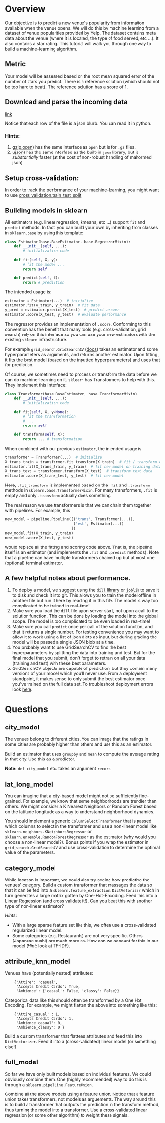 # Overview

Our objective is to predict a new venue's popularity from information available
when the venue opens.  We will do this by machine learning from a dataset of
venue popularities provided by Yelp.  The dataset contains meta data about the
venue (where it is located, the type of food served, etc ...).  It also
contains a star rating.  This tutorial will walk you through one way to build a
machine-learning algorithm.

## Metric

Your model will be assessed based on the root mean squared error of the number
of stars you predict.  There is a reference solution (which should not be too
hard to beat).  The reference solution has a score of 1.

## Download and parse the incoming data

[link](http://thedataincubator.s3.amazonaws.com/coursedata/mldata/yelp_train_academic_dataset_business.json.gz)

Notice that each row of the file is a json blurb.  You can read it in python.

### Hints:
1. [gzip.open](https://docs.python.org/2/library/gzip.html)) has the same
   interface as `open` but is for `.gz` files.
2. [ujson](http://docs.micropython.org/en/latest/library/ujson.html)) has the
   same interfase as the built-in `json` library, but is *substantially* faster
   (at the cost of non-robust handling of malformed json)

## Setup cross-validation:
In order to track the performance of your machine-learning, you might want to
use
[cross_validation.train_test_split](http://scikit-learn.org/stable/modules/generated/sklearn.cross_validation.train_test_split.html).

## Building models in sklearn

All estimators (e.g. linear regression, kmeans, etc ...) support `fit` and
`predict` methods.  In fact, you can build your own by inheriting from classes
in `sklearn.base` by using this template:

``` python
class Estimator(base.BaseEstimator, base.RegressorMixin):
    def __init__(self, ...):
        # initialization code

    def fit(self, X, y):
        # fit the model ...
        return self

    def predict(self, X):
        return # prediction
```

The intended usage is:

``` python
estimator = Estimator(...)  # initialize
estimator.fit(X_train, y_train)  # fit data
y_pred = estimator.predict(X_test)  # predict answer
estimator.score(X_test, y_test)  # evaluate performance
```

The regressor provides an implementation of `.score`.  Conforming to this
convention has the benefit that many tools (e.g. cross-validation, grid search)
rely on this interface so you can use your new estimators with the existing
`sklearn` infrastructure.

For example `grid_search.GridSearchCV`
([docs](http://scikit-learn.org/stable/modules/generated/sklearn.grid_search.GridSearchCV.html))
takes an estimator and some hyperparameters as arguments, and returns another
estimator.  Upon fitting, it fits the best model (based on the inputted
hyperparameters) and uses that for prediction.

Of course, we sometimes need to process or transform the data before we can do
machine-learning on it.  `sklearn` has Transformers to help with this.  They
implement this interface:

``` python
class Transformer(base.BaseEstimator, base.TransformerMixin):
    def __init__(self, ...):
        # initialization code

    def fit(self, X, y=None):
        # fit the transformation
        # ...
        return self

    def transform(self, X):
        return ... # transformation
```

When combined with our previous `estimator`, the intended usage is

``` python
transformer = Transformer(...)  # initialize
X_trans_train = transformer.fit_transform(X_train)  # fit / transform data
estimator.fit(X_trans_train, y_train)  # fit new model on training data
X_trans_test = transformer.transform(X_test)  # transform test data
estimator.score(X_trans_test, y_test)  # fit new model
```

Here, `.fit_transform` is implemented based on the `.fit` and `.transform`
methods in `sklearn.base.TransformerMixin`.  For many transformers, `.fit` is
empty and only `.transform` actually does something.

The real reason we use transformers is that we can chain them together with
pipelines.  For example, this

``` python
new_model = pipeline.Pipeline([('trans', Transformer(...)),
                               ('est', Estimator(...))
                              ])
new_model.fit(X_train, y_train)
new_model.score(X_test, y_test)
```

would replace all the fitting and scoring code above.  That is, the pipeline
itself is an estimator (and implements the `.fit` and `.predict` methods).
Note that a pipeline can have multiple transformers chained up but at most one
(optional) terminal estimator.


## A few helpful notes about performance.

1. To deploy a model, we suggest using the
   [`dill` library](https://pypi.python.org/pypi/dill) or
   [`joblib`](http://scikit-learn.org/stable/modules/model_persistence.html) to
   save it to disk and check it into git.  This allows you to train the model
   offline in another file but run it here by reading it in this file.  The
   model is way too complicated to be trained in real-time!
2. Make sure you load the `dill` file upon server start, not upon a call to
   the solution function.  This can be done by loading the model into the
   global scope. The model is too complicated to be even loaded in real-time!
3. Make sure you call `predict` once per call of the solution function, and that
   it returns a single number. For testing convenience you may want to allow it
   to work using a list of json dicts as input, but during grading the model
   will be passed a single JSON blob at a time.
4. You probably want to use GridSearchCV to find the best hyperparameters by
   splitting the data into training and test.  But for the final model that you
   submit, don't forget to retrain on all your data (training and test) with
   these best parameters.
5. GridSearchCV objects are capable of prediction, but they contain many
   versions of your model which you'll never use. From a deployment standpoint,
   it makes sense to only submit the best estimator once you've trained on the
   full data set. To troubleshoot deployment errors look
   [here](https://sites.google.com/a/thedataincubator.com/the-data-incubator-wiki/course-information-and-logistics/course/common-miniproject-errors). 

# Questions

## city_model
The venues belong to different cities.  You can image that the ratings in some
cities are probably higher than others and use this as an estimator.

Build an estimator that uses `groupby` and `mean` to compute the
average rating in that city.  Use this as a predictor.

**Note:** `def city_model` etc. takes an argument `record`.

## lat_long_model
You can imagine that a city-based model might not be sufficiently fine-grained.
For example, we know that some neighborhoods are trendier than others.  We
might consider a K Nearest Neighbors or Random Forest based on the latitude
longitude as a way to understand neighborhood dynamics.

You should implement a generic `ColumnSelectTransformer` that is passed which
columns to select in the transformer and use a non-linear model like
`sklearn.neighbors.KNeighborsRegressor` or
`sklearn.ensemble.RandomForestRegressor` as the estimator (why would you choose
a non-linear model?).  Bonus points if you wrap the estimator in
`grid_search.GridSearchCV` and use cross-validation to determine the optimal
value of the parameters.

## category_model
While location is important, we could also try seeing how predictive the
venues' category. Build a custom transformer that massages the data so that it
can be fed into a `sklearn.feature_extraction.DictVetorizer` which in turn
generates a large matrix gotten by One-Hot-Encoding.  Feed this into a Linear
Regression (and cross validate it!).  Can you beat this with another type of
non-linear estimator?

*Hints*:
  - With a large sparse feature set like this, we often use a cross-validated
    regularized linear model.
  - Some categories (e.g. Restaurants) are not very specific.  Others (Japanese
    sushi) are much more so.  How can we account for this in our model (*Hint:*
    look at TF-IDF).

## attribute_knn_model
Venues have (potentially nested) attributes:
```
    {'Attire': 'casual',
     'Accepts Credit Cards': True,
     'Ambience': {'casual': False, 'classy': False}}
```

Categorical data like this should often be transformed by a One Hot Encoding.
For example, we might flatten the above into something like this:

```
    {'Attire_casual' : 1,
     'Accepts Credit Cards': 1,
     'Ambience_casual': 0,
     'Ambience_classy': 0 }
```

Build a custom transformer that flattens attributes and feed this into
`DictVectorizer`.  Feed it into a (cross-validated) linear model (or something
else!)


## full_model
So far we have only built models based on individual features.  We could
obviously combine them.  One (highly recommended) way to do this is through a
`sklearn.pipelline.FeatureUnion`.

Combine all the above models using a feature union.  Notice that a feature
union takes transformers, not models as arguements.  The way around this is to
build a transformer that outputs the prediction in the transform method, thus
turning the model into a transformer.  Use a cross-validated linear regression
(or some other algorithm) to weight these signals.
